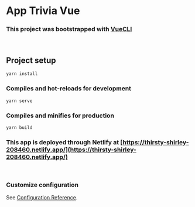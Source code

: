 # App Trivia Vue

### This project was bootstrapped with [VueCLI](https://cli.vuejs.org)

<br>

## Project setup

```
yarn install
```

### Compiles and hot-reloads for development

```
yarn serve
```

### Compiles and minifies for production

```
yarn build
```

### This app is deployed through Netlify at [https://thirsty-shirley-208460.netlify.app/](https://thirsty-shirley-208460.netlify.app/)

<br>

### Customize configuration

See [Configuration Reference](https://cli.vuejs.org/config/).
